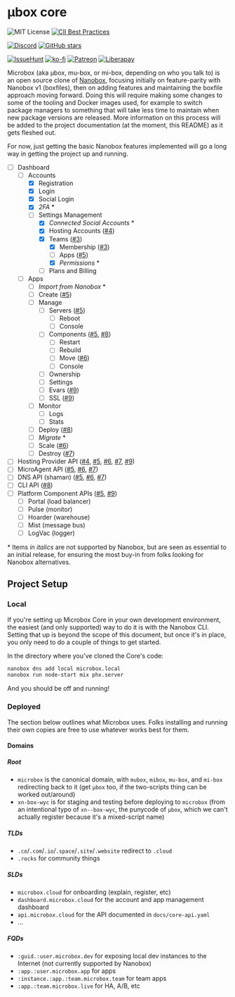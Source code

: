 # µbox core

![MIT License](https://img.shields.io/github/license/mu-box/core)
[![CII Best Practices](https://bestpractices.coreinfrastructure.org/projects/3162/badge)](https://bestpractices.coreinfrastructure.org/projects/3162)

[![Discord](https://img.shields.io/discord/610589644651888651?logo=discord&style=social)](https://discord.gg/MCDdHfy)
[![GitHub stars](https://img.shields.io/github/stars/mu-box/core?style=social)](https://github.com/mu-box/core)

[![IssueHunt](https://img.shields.io/badge/fund-an_issue-blue)](https://issuehunt.io/o/mu-box)
[![ko-fi](https://img.shields.io/badge/donate-on_ko--fi-blue)](https://ko-fi.com/microbox)
[![Patreon](https://img.shields.io/endpoint.svg?url=https%3A%2F%2Fshieldsio-patreon.herokuapp.com%2Fmicrobox%2Fpledges)](https://patreon.com/microbox)
[![Liberapay](https://img.shields.io/liberapay/receives/microbox?logo=liberapay)](https://liberapay.com/microbox/)

Microbox (aka µbox, mu-box, or mi-box, depending on who you talk to) is an open
source clone of [Nanobox](https://nanobox.io), focusing initially on
feature-parity with Nanobox v1 (boxfiles), then on adding features and
maintaining the boxfile approach moving forward. Doing this will require making
some changes to some of the tooling and Docker images used, for example to
switch package managers to something that will take less time to maintain when
new package versions are released. More information on this process will be
added to the project documentation (at the moment, this README) as it gets
fleshed out.

For now, just getting the basic Nanobox features implemented will go a long way
in getting the project up and running.

- [ ] Dashboard
   - [ ] Accounts
      - [x] Registration
      - [x] Login
      - [x] Social Login
      - [x] _2FA_ \*
      - [ ] Settings Management
         - [x] _Connected Social Accounts_ \*
         - [x] Hosting Accounts ([#4][])
         - [x] Teams ([#3][])
            - [x] Membership ([#3][])
            - [ ] Apps ([#5][])
            - [x] _Permissions_ \*
         - [ ] Plans and Billing
   - [ ] Apps
      - [ ] _Import from Nanobox_ \*
      - [ ] Create ([#5][])
      - [ ] Manage
         - [ ] Servers ([#5][])
            - [ ] Reboot
            - [ ] Console
         - [ ] Components ([#5][], [#8][])
            - [ ] Restart
            - [ ] Rebuild
            - [ ] Move ([#6][])
            - [ ] Console
         - [ ] Ownership
         - [ ] Settings
         - [ ] Evars ([#9][])
         - [ ] SSL ([#9][])
      - [ ] Monitor
         - [ ] Logs
         - [ ] Stats
      - [ ] Deploy ([#8][])
      - [ ] _Migrate_ \*
      - [ ] Scale ([#6][])
      - [ ] Destroy ([#7][])
- [ ] Hosting Provider API ([#4][], [#5][], [#6][], [#7][], [#9][])
- [ ] MicroAgent API ([#5][], [#6][], [#7][])
- [ ] DNS API (shaman) ([#5][], [#6][], [#7][])
- [ ] CLI API ([#8][])
- [ ] Platform Component APIs ([#5][], [#9][])
   - [ ] Portal (load balancer)
   - [ ] Pulse (monitor)
   - [ ] Hoarder (warehouse)
   - [ ] Mist (message bus)
   - [ ] LogVac (logger)

\* Items _in italics_ are not supported by Nanobox, but are seen as essential to
an initial release, for ensuring the most buy-in from folks looking for Nanobox
alternatives.

[#3]: https://github.com/mu-box/core/issues/3
[#4]: https://github.com/mu-box/core/issues/4
[#5]: https://github.com/mu-box/core/issues/5
[#6]: https://github.com/mu-box/core/issues/6
[#7]: https://github.com/mu-box/core/issues/7
[#8]: https://github.com/mu-box/core/issues/8
[#9]: https://github.com/mu-box/core/issues/9

## Project Setup

### Local

If you're setting up Microbox Core in your own development environment, the
easiest (and only supported) way to do it is with the Nanobox CLI. Setting that
up is beyond the scope of this document, but once it's in place, you only need
to do a couple of things to get started.

In the directory where you've cloned the Core's code:

```sh
nanobox dns add local microbox.local
nanobox run node-start mix phx.server
```

And you should be off and running!

### Deployed

The section below outlines what Microbox uses. Folks installing and running
their own copies are free to use whatever works best for them.

#### Domains

##### Root

-   `microbox` is the canonical domain, with `mubox`, `mibox`, `mu-box`, and
    `mi-box` redirecting back to it (get `µbox` too, if the two-scripts thing
    can be worked out/around)
-   `xn-box-wyc` is for staging and testing before deploying to `microbox` (from
    an intentional typo of `xn--box-wyc`, the punycode of `µbox`, which we can't
    actually register because it's a mixed-script name)

##### TLDs

-   `.co`/`.com`/`.io`/`.space`/`.site`/`.website` redirect to `.cloud`
-   `.rocks` for community things

##### SLDs

-   `microbox.cloud` for onboarding (explain, register, etc)
-   `dashboard.microbox.cloud` for the account and app management dashboard
-   `api.microbox.cloud` for the API documented in `docs/core-api.yaml`
-   ...

##### FQDs

-   `:guid.:user.microbox.dev` for exposing local dev instances to the
    Internet (not currently supported by Nanobox)
-   `:app.:user.microbox.app` for apps
-   `:instance.:app.:team.microbox.team` for team apps
-   `:app.:team.microbox.live` for HA, A/B, etc

